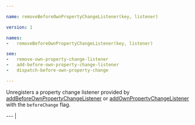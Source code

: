 ```yaml
---

name: removeBeforeOwnPropertyChangeListener(key, listener)

version: 1

names:
-   removeBeforeOwnPropertyChangeListener(key, listener)

see:
-   remove-own-property-change-listener
-   add-before-own-property-change-listener
-   dispatch-before-own-property-change

---
```


Unregisters a property change listener provided by
[addBeforeOwnPropertyChangeListener](add-before-own-property-change-listener) or
[addOwnPropertyChangeListener](add-own-property-change-listener) with the
`beforeChange` flag.

--- |

